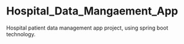 # Hospital_Data_Mangaement_App
Hospital patient data management app project, using spring boot technology. 

